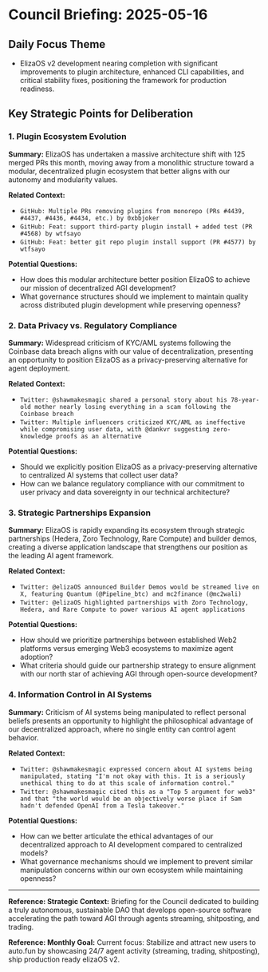 # Council Briefing: 2025-05-16

## Daily Focus Theme

- ElizaOS v2 development nearing completion with significant improvements to plugin architecture, enhanced CLI capabilities, and critical stability fixes, positioning the framework for production readiness.

## Key Strategic Points for Deliberation

### 1. Plugin Ecosystem Evolution

**Summary:** ElizaOS has undertaken a massive architecture shift with 125 merged PRs this month, moving away from a monolithic structure toward a modular, decentralized plugin ecosystem that better aligns with our autonomy and modularity values.

**Related Context:**
- `GitHub: Multiple PRs removing plugins from monorepo (PRs #4439, #4437, #4436, #4434, etc.) by 0xbbjoker`
- `GitHub: Feat: support third-party plugin install + added test (PR #4568) by wtfsayo`
- `GitHub: Feat: better git repo plugin install support (PR #4577) by wtfsayo`

**Potential Questions:**
- How does this modular architecture better position ElizaOS to achieve our mission of decentralized AGI development?
- What governance structures should we implement to maintain quality across distributed plugin development while preserving openness?

### 2. Data Privacy vs. Regulatory Compliance

**Summary:** Widespread criticism of KYC/AML systems following the Coinbase data breach aligns with our value of decentralization, presenting an opportunity to position ElizaOS as a privacy-preserving alternative for agent deployment.

**Related Context:**
- `Twitter: @shawmakesmagic shared a personal story about his 78-year-old mother nearly losing everything in a scam following the Coinbase breach`
- `Twitter: Multiple influencers criticized KYC/AML as ineffective while compromising user data, with @dankvr suggesting zero-knowledge proofs as an alternative`

**Potential Questions:**
- Should we explicitly position ElizaOS as a privacy-preserving alternative to centralized AI systems that collect user data?
- How can we balance regulatory compliance with our commitment to user privacy and data sovereignty in our technical architecture?

### 3. Strategic Partnerships Expansion

**Summary:** ElizaOS is rapidly expanding its ecosystem through strategic partnerships (Hedera, Zoro Technology, Rare Compute) and builder demos, creating a diverse application landscape that strengthens our position as the leading AI agent framework.

**Related Context:**
- `Twitter: @elizaOS announced Builder Demos would be streamed live on X, featuring Quantum (@Pipeline_btc) and mc2finance (@mc2wali)`
- `Twitter: @elizaOS highlighted partnerships with Zoro Technology, Hedera, and Rare Compute to power various AI agent applications`

**Potential Questions:**
- How should we prioritize partnerships between established Web2 platforms versus emerging Web3 ecosystems to maximize agent adoption?
- What criteria should guide our partnership strategy to ensure alignment with our north star of achieving AGI through open-source development?

### 4. Information Control in AI Systems

**Summary:** Criticism of AI systems being manipulated to reflect personal beliefs presents an opportunity to highlight the philosophical advantage of our decentralized approach, where no single entity can control agent behavior.

**Related Context:**
- `Twitter: @shawmakesmagic expressed concern about AI systems being manipulated, stating "I'm not okay with this. It is a seriously unethical thing to do at this scale of information control."`
- `Twitter: @shawmakesmagic cited this as a "Top 5 argument for web3" and that "the world would be an objectively worse place if Sam hadn't defended OpenAI from a Tesla takeover."`

**Potential Questions:**
- How can we better articulate the ethical advantages of our decentralized approach to AI development compared to centralized models?
- What governance mechanisms should we implement to prevent similar manipulation concerns within our own ecosystem while maintaining openness?

---
**Reference: Strategic Context:** Briefing for the Council dedicated to building a truly autonomous, sustainable DAO that develops open-source software accelerating the path toward AGI through agents streaming, shitposting, and trading.

**Reference: Monthly Goal:** Current focus: Stabilize and attract new users to auto.fun by showcasing 24/7 agent activity (streaming, trading, shitposting), ship production ready elizaOS v2.